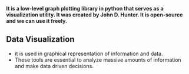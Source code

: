 **It is a low-level graph plotting library in python that serves as a visualization utility.
It was created by John D. Hunter.
It is open-source and we can use it freely.**


## Data Visualization

- it is used in graphical representation of information and data.
- These tools are essential to analyze massive amounts of information and make data driven decisions.  

